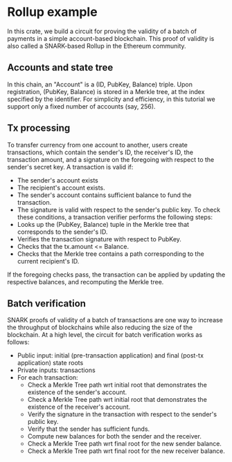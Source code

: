 # Rollup example

In this crate, we build a circuit for proving the validity of a batch of payments in a simple account-based blockchain. This proof of validity is also called a SNARK-based Rollup in the Ethereum community.

## Accounts and state tree

In this chain, an "Account" is a (ID, PubKey, Balance) triple. Upon registration, (PubKey, Balance) is stored in a Merkle tree, at the index specified by the identifier. For simplicity and efficiency, in this tutorial we support only a fixed number of accounts (say, 256).

## Tx processing

To transfer currency from one account to another, users create transactions, which contain the sender's ID, the receiver's ID, the transaction amount, and a signature on the foregoing with respect to the sender's secret key. A transaction is valid if:
* The sender's account exists
* The recipient's account exists.
* The sender's account contains sufficient balance to fund the transaction.
* The signature is valid with respect to the sender's public key.
To check these conditions, a transaction verifier performs the following steps:
* Looks up the (PubKey, Balance) tuple in the Merkle tree that corresponds to the sender's ID.
* Verifies the transaction signature with respect to PubKey.
* Checks that the tx.amount <= Balance.
* Checks that the Merkle tree contains a path corresponding to the current recipient's ID. 

If the foregoing checks pass, the transaction can be applied by updating the respective balances, and recomputing the Merkle tree.

## Batch verification

SNARK proofs of validity of a batch of transactions are one way to increase the throughput of blockchains while also reducing the size of the blockchain. At a high level, the circuit for batch verification works as follows:

* Public input: initial (pre-transaction application) and final (post-tx application) state roots
* Private inputs: transactions
* For each transaction:
  * Check a Merkle Tree path wrt initial root that demonstrates the existence of the sender's account.
  * Check a Merkle Tree path wrt initial root that demonstrates the existence of the receiver's account.
  * Verify the signature in the transaction with respect to the sender's public key.
  * Verify that the sender has sufficient funds.
  * Compute new balances for both the sender and the receiver.
  * Check a Merkle Tree path wrt final root for the new sender balance.
  * Check a Merkle Tree path wrt final root for the new receiver balance.
